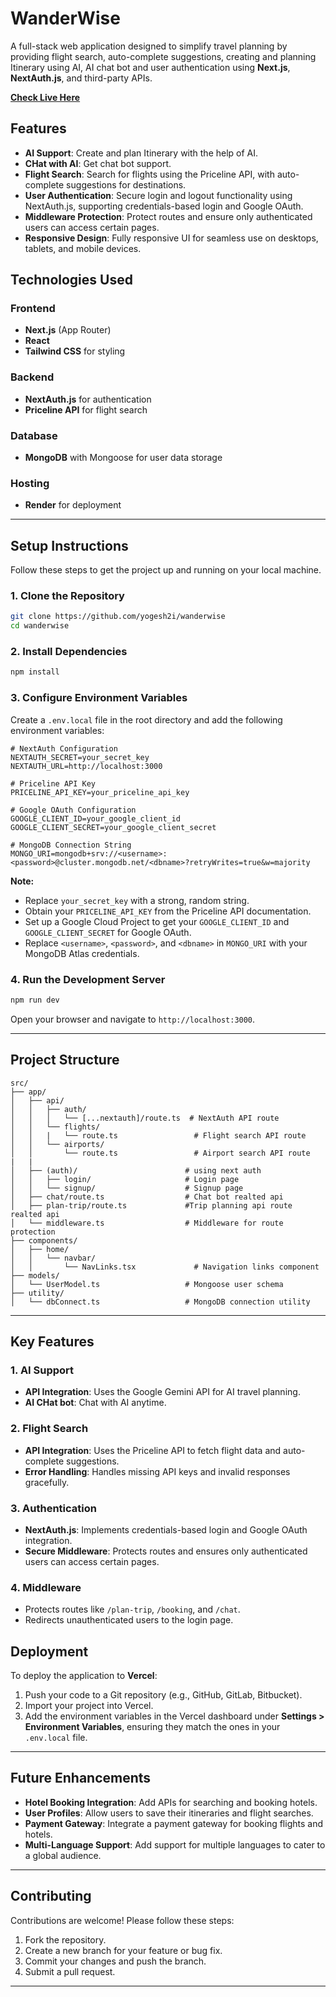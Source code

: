 # WanderWise

A full-stack web application designed to simplify travel planning by providing flight search, auto-complete suggestions, creating and planning  Itinerary using AI, AI chat bot and user authentication using **Next.js**, **NextAuth.js**, and third-party APIs.

<a href="https://wanderwise-aviq.onrender.com">**Check Live Here**</a>

## Features
  * **AI Support**: Create and plan Itinerary with the help of AI.
  * **CHat with AI**: Get chat bot support.
  * **Flight Search**: Search for flights using the Priceline API, with auto-complete suggestions for destinations.
  * **User Authentication**: Secure login and logout functionality using NextAuth.js, supporting credentials-based login and Google OAuth.
  * **Middleware Protection**: Protect routes and ensure only authenticated users can access certain pages.
  * **Responsive Design**: Fully responsive UI for seamless use on desktops, tablets, and mobile devices.

## Technologies Used

### Frontend

  * **Next.js** (App Router)
  * **React**
  * **Tailwind CSS** for styling

### Backend

  * **NextAuth.js** for authentication
  * **Priceline API** for flight search

### Database

  * **MongoDB** with Mongoose for user data storage

### Hosting

  * **Render** for deployment

-----

## Setup Instructions

Follow these steps to get the project up and running on your local machine.

### 1\. Clone the Repository

```bash
git clone https://github.com/yogesh2i/wanderwise
cd wanderwise
```

### 2\. Install Dependencies

```bash
npm install
```

### 3\. Configure Environment Variables

Create a `.env.local` file in the root directory and add the following environment variables:

```
# NextAuth Configuration
NEXTAUTH_SECRET=your_secret_key
NEXTAUTH_URL=http://localhost:3000

# Priceline API Key
PRICELINE_API_KEY=your_priceline_api_key

# Google OAuth Configuration
GOOGLE_CLIENT_ID=your_google_client_id
GOOGLE_CLIENT_SECRET=your_google_client_secret

# MongoDB Connection String
MONGO_URI=mongodb+srv://<username>:<password>@cluster.mongodb.net/<dbname>?retryWrites=true&w=majority
```

**Note:**

  * Replace `your_secret_key` with a strong, random string.
  * Obtain your `PRICELINE_API_KEY` from the Priceline API documentation.
  * Set up a Google Cloud Project to get your `GOOGLE_CLIENT_ID` and `GOOGLE_CLIENT_SECRET` for Google OAuth.
  * Replace `<username>`, `<password>`, and `<dbname>` in `MONGO_URI` with your MongoDB Atlas credentials.

### 4\. Run the Development Server

```bash
npm run dev
```

Open your browser and navigate to `http://localhost:3000`.

-----

## Project Structure

```
src/
├── app/
│   ├── api/
│   │   ├── auth/
│   │   │   └── [...nextauth]/route.ts  # NextAuth API route
│   │   └── flights/
│   │   |   └── route.ts                 # Flight search API route
│   │   └── airports/
│   │       └── route.ts                 # Airport search API route
|   |
│   ├── (auth)/                        # using next auth 
│   │   ├── login/                     # Login page
│   │   └── signup/                    # Signup page
│   ├── chat/route.ts                  # Chat bot realted api
│   ├── plan-trip/route.ts             #Trip planning api route realted api
│   └── middleware.ts                  # Middleware for route protection
├── components/
│   ├── home/
│   │   └── navbar/
│   │       └── NavLinks.tsx             # Navigation links component
├── models/
│   └── UserModel.ts                   # Mongoose user schema
├── utility/
│   └── dbConnect.ts                   # MongoDB connection utility
```

-----

## Key Features

### 1\. AI Support

  * **API Integration**: Uses the Google Gemini API for AI travel planning.
  * **AI CHat bot**: Chat with AI anytime.

### 2\. Flight Search

  * **API Integration**: Uses the Priceline API to fetch flight data and auto-complete suggestions.
  * **Error Handling**: Handles missing API keys and invalid responses gracefully.

### 3\. Authentication

  * **NextAuth.js**: Implements credentials-based login and Google OAuth integration.
  * **Secure Middleware**: Protects routes and ensures only authenticated users can access certain pages.

### 4\. Middleware

  * Protects routes like `/plan-trip`, `/booking`, and `/chat`.
  * Redirects unauthenticated users to the login page.

## Deployment

To deploy the application to **Vercel**:

1.  Push your code to a Git repository (e.g., GitHub, GitLab, Bitbucket).
2.  Import your project into Vercel.
3.  Add the environment variables in the Vercel dashboard under **Settings \> Environment Variables**, ensuring they match the ones in your `.env.local` file.

-----

## Future Enhancements

  * **Hotel Booking Integration**: Add APIs for searching and booking hotels.
  * **User Profiles**: Allow users to save their itineraries and flight searches.
  * **Payment Gateway**: Integrate a payment gateway for booking flights and hotels.
  * **Multi-Language Support**: Add support for multiple languages to cater to a global audience.

-----

## Contributing

Contributions are welcome\! Please follow these steps:

1.  Fork the repository.
2.  Create a new branch for your feature or bug fix.
3.  Commit your changes and push the branch.
4.  Submit a pull request.

-----
